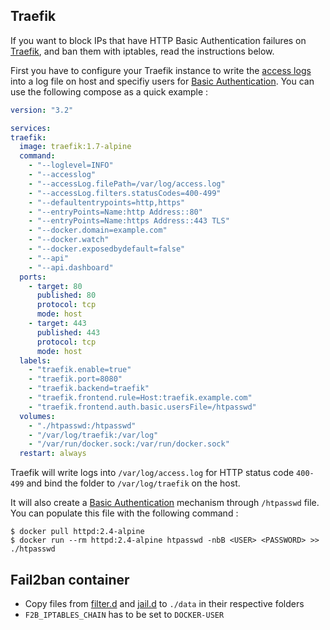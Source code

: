 ## Traefik

If you want to block IPs that have HTTP Basic Authentication failures on [Traefik](https://traefik.io/), and ban them with iptables, read the instructions below.

First you have to configure your Traefik instance to write the [access logs](https://docs.traefik.io/configuration/logs/#access-logs) into a log file on host and specifiy users for [Basic Authentication](https://docs.traefik.io/configuration/entrypoints/#basic-authentication). You can use the following compose as a quick example :

```yml
version: "3.2"

services:
traefik:
  image: traefik:1.7-alpine
  command:
    - "--loglevel=INFO"
    - "--accesslog"
    - "--accessLog.filePath=/var/log/access.log"
    - "--accessLog.filters.statusCodes=400-499"
    - "--defaultentrypoints=http,https"
    - "--entryPoints=Name:http Address::80"
    - "--entryPoints=Name:https Address::443 TLS"
    - "--docker.domain=example.com"
    - "--docker.watch"
    - "--docker.exposedbydefault=false"
    - "--api"
    - "--api.dashboard"
  ports:
    - target: 80
      published: 80
      protocol: tcp
      mode: host
    - target: 443
      published: 443
      protocol: tcp
      mode: host
  labels:
    - "traefik.enable=true"
    - "traefik.port=8080"
    - "traefik.backend=traefik"
    - "traefik.frontend.rule=Host:traefik.example.com"
    - "traefik.frontend.auth.basic.usersFile=/htpasswd"
  volumes:
    - "./htpasswd:/htpasswd"
    - "/var/log/traefik:/var/log"
    - "/var/run/docker.sock:/var/run/docker.sock"
  restart: always
```

Traefik will write logs into `/var/log/access.log` for HTTP status code `400-499` and bind the folder to `/var/log/traefik` on the host.

It will also create a [Basic Authentication](https://docs.traefik.io/configuration/entrypoints/#basic-authentication) mechanism through `/htpasswd` file. You can populate this file with the following command :

```
$ docker pull httpd:2.4-alpine
$ docker run --rm httpd:2.4-alpine htpasswd -nbB <USER> <PASSWORD> >> ./htpasswd
```

## Fail2ban container

* Copy files from [filter.d](filter.d) and [jail.d](jail.d) to `./data` in their respective folders
* `F2B_IPTABLES_CHAIN` has to be set to `DOCKER-USER`
